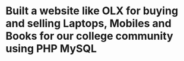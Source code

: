 # Built a website like OLX for buying and selling Laptops, Mobiles and Books for our college community using PHP MySQL
